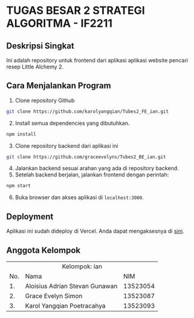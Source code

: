 # TUGAS BESAR 2 STRATEGI ALGORITMA - IF2211  

## Deskripsi Singkat 
Ini adalah repository untuk frontend dari aplikasi aplikasi website pencari resep Little Alchemy 2.
 
 ## Cara Menjalankan Program
 1. Clone repository Github 
 ```bash
git clone https://github.com/karolyangqian/Tubes2_FE_ian.git
 ```
 2. Install semua dependencies yang dibutuhkan.
```bash
npm install
```
 3. Clone repository backend dari aplikasi ini
```bash
git clone https://github.com/graceevelyns/Tubes2_BE_ian.git
 ```
4. Jalankan backend sesuai arahan yang ada di repository backend.
5. Setelah backend berjalan, jalankan frontend dengan perintah:
```bash
npm start
```
6. Buka browser dan akses aplikasi di `localhost:3000`.

## Deployment
Aplikasi ini sudah dideploy di Vercel. Anda dapat mengaksesnya di [sini](https://tubes2-fe-ian.vercel.app/). 

## Anggota Kelompok
<table>
    <tr>
        <td colspan="3", align = "center"><center>Kelompok: ian</center></td>
    </tr>
    <tr>
        <td>No.</td>
        <td>Nama</td>
        <td>NIM</td>
    </tr>
    <tr>
        <td>1.</td>
        <td>Aloisius Adrian Stevan Gunawan</td>
        <td>13523054</td>
    </tr>
    <tr>
        <td>2.</td>
        <td>Grace Evelyn Simon</td>
        <td>13523087</td>
    </tr>
    <tr>
        <td>3.</td>
        <td>Karol Yangqian Poetracahya</td>
        <td>13523093</td>
    </tr>
</table>